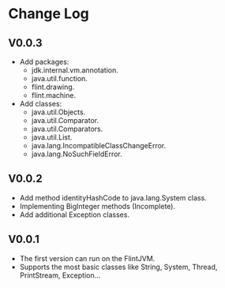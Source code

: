 # Change Log
## V0.0.3
- Add packages:
  - jdk.internal.vm.annotation.
  - java.util.function.
  - flint.drawing.
  - flint.machine.
- Add classes:
  - java.util.Objects.
  - java.util.Comparator.
  - java.util.Comparators.
  - java.util.List.
  - java.lang.IncompatibleClassChangeError.
  - java.lang.NoSuchFieldError.
## V0.0.2
- Add method identityHashCode to java.lang.System class.
- Implementing BigInteger methods (Incomplete).
- Add additional Exception classes.
## V0.0.1
- The first version can run on the FlintJVM.
- Supports the most basic classes like String, System, Thread, PrintStream, Exception...